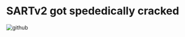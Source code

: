 # SARTv2 got spededically cracked
![github](https://user-images.githubusercontent.com/79816938/234971321-6109ec41-6021-4dda-b4f8-6e4d4741b265.png)


